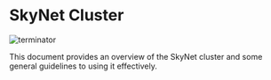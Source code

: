 # SkyNet Cluster

![terminator](https://steamuserimages-a.akamaihd.net/ugc/491276577395945956/7737EBFCB55557E096C792D5FB86E8D3F04A55C9/?interpolation=lanczos-none&output-format=jpeg&output-quality=95&fit=inside%7C128%3A128&composite-to=*,*%7C128%3A128&background-color=black)

This document provides an overview of the SkyNet cluster and some general guidelines to using it effectively.